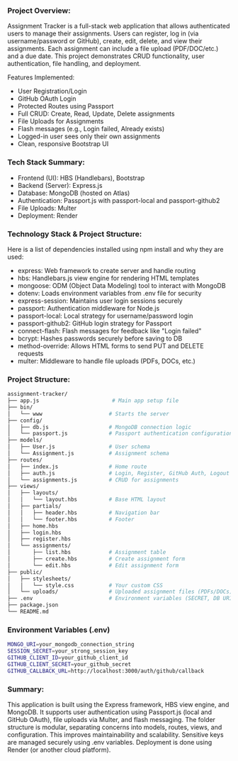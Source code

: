 ### Project Overview:
Assignment Tracker is a full-stack web application that allows authenticated users to manage their assignments. Users can register, log in (via username/password or GitHub), create, edit, delete, and view their assignments. Each assignment can include a file upload (PDF/DOC/etc.) and a due date. This project demonstrates CRUD functionality, user authentication, file handling, and deployment.

Features Implemented:
- User Registration/Login
- GitHub OAuth Login
- Protected Routes using Passport
- Full CRUD: Create, Read, Update, Delete assignments
- File Uploads for Assignments
- Flash messages (e.g., Login failed, Already exists)
- Logged-in user sees only their own assignments
- Clean, responsive Bootstrap UI

### Tech Stack Summary:

- Frontend (UI): HBS (Handlebars), Bootstrap
- Backend (Server): Express.js
- Database: MongoDB (hosted on Atlas)
- Authentication: Passport.js with passport-local and passport-github2
- File Uploads: Multer
- Deployment: Render

### Technology Stack & Project Structure:
Here is a list of dependencies installed using npm install and why they are used:

- express: Web framework to create server and handle routing
- hbs: Handlebars.js view engine for rendering HTML templates
- mongoose: ODM (Object Data Modeling) tool to interact with MongoDB
- dotenv: Loads environment variables from .env file for security
- express-session: Maintains user login sessions securely
- passport: Authentication middleware for Node.js
- passport-local: Local strategy for username/password login
- passport-github2: GitHub login strategy for Passport
- connect-flash: Flash messages for feedback like "Login failed"
- bcrypt: Hashes passwords securely before saving to DB
- method-override: Allows HTML forms to send PUT and DELETE requests
- multer: Middleware to handle file uploads (PDFs, DOCs, etc.)

### Project Structure:
```bash
assignment-tracker/
├── app.js                       # Main app setup file
├── bin/
│   └── www                     # Starts the server
├── config/
│   ├── db.js                   # MongoDB connection logic
│   └── passport.js             # Passport authentication configuration
├── models/
│   ├── User.js                 # User schema
│   └── Assignment.js           # Assignment schema
├── routes/
│   ├── index.js                # Home route
│   ├── auth.js                 # Login, Register, GitHub Auth, Logout
│   └── assignments.js          # CRUD for assignments
├── views/
│   ├── layouts/
│   │   └── layout.hbs          # Base HTML layout
│   ├── partials/
│   │   ├── header.hbs          # Navigation bar
│   │   └── footer.hbs          # Footer
│   ├── home.hbs
│   ├── login.hbs
│   ├── register.hbs
│   └── assignments/
│       ├── list.hbs            # Assignment table
│       ├── create.hbs          # Create assignment form
│       └── edit.hbs            # Edit assignment form
├── public/
│   ├── stylesheets/
│   │   └── style.css           # Your custom CSS
│   └── uploads/                # Uploaded assignment files (PDFs/DOCs)
├── .env                        # Environment variables (SECRET, DB URI, GitHub Keys)
├── package.json
└── README.md
```

### Environment Variables (.env)
```bash
MONGO_URI=your_mongodb_connection_string
SESSION_SECRET=your_strong_session_key
GITHUB_CLIENT_ID=your_github_client_id
GITHUB_CLIENT_SECRET=your_github_secret
GITHUB_CALLBACK_URL=http://localhost:3000/auth/github/callback
```

### Summary:
This application is built using the Express framework, HBS view engine, and MongoDB. It supports user authentication using Passport.js (local and GitHub OAuth), file uploads via Multer, and flash messaging. The folder structure is modular, separating concerns into models, routes, views, and configuration. This improves maintainability and scalability. Sensitive keys are managed securely using .env variables. Deployment is done using Render (or another cloud platform).
